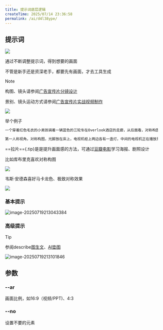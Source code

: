 ```yaml
---
title: 提示词底层逻辑
createTime: 2025/07/14 23:36:58
permalink: /ai/d4l38ype/
---
```

## 提示词

![](https://file.iglooblog.top/ai/%E6%88%AA%E5%B1%8F2025-08-03%2009.19.50.png)

通过不断调整提示词，得到想要的画面

不管是新手还是资深老手，都要先有画面，才去工具生成

> [!note]
>
> 构图、镜头请参阅[广告宣传片分镜设计](https://note.iglooblog.top/2025/07/19/广告宣传片分镜设计/)
>
> 景别、镜头运动方式请参阅[广告宣传片实战视频制作](https://note.iglooblog.top/2025/07/21/广告宣传片实战视频制作/#景别)

![](https://file.iglooblog.top/ai/%E6%88%AA%E5%B1%8F2025-07-13%2016.32.33.png)

举个例子

```txt
一个穿着红色毛衣的小男孩骑着一辆蓝色的三轮车在Overlook酒店的走廊，从后面看，对称构图，地毯有橙色和红色的图案，冷色调，昏暗，电影剧照

第一人称视角，对称构图，光脚放在床上，电视机柜上两边各有一盏灯，中间的电视机正在播放黑白电视，墙壁上挂着一副油画，墙壁是淡淡的珊瑚红，20世纪80年代的场景，低饱和度的暖色，偏灰
```

==拉片=={.tip}是是提升画面感的方法，可通过[豆瓣电影](https://movie.douban.com)学习海报、剧照设计

比如库布里克喜欢对称构图

![](https://file.iglooblog.top/ai/%E6%88%AA%E5%B1%8F2025-08-03%2009.24.15.png)

韦斯·安德森喜好马卡龙色、极致对称效果

![](https://file.iglooblog.top/ai/%E6%88%AA%E5%B1%8F2025-08-03%2009.27.20.png)

### 基本提示

![image-20250719213043384](https://file.iglooblog.top/ai/image-20250719213043384.png)

### 高级提示

> [!tip]
>
> 参阅describe[图生文](/ai/j6tgw3f3/)、[AI垫图](/ai/dpk153ni/)

![image-20250719213101846](https://file.iglooblog.top/ai/image-20250719213101846.png)

## 参数

### --ar

画面比例，如16:9（视频/PPT)、4:3 

### --no

设置不要的元素
